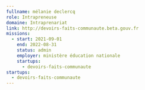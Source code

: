 ```yaml
---
fullname: mélanie declercq
role: Intrapreneuse
domaine: Intraprenariat
link: http://devoirs-faits-communaute.beta.gouv.fr
missions:
  - start: 2021-09-01
    end: 2022-08-31
    status: admin
    employer: ministère éducation nationale
    startups:
      - devoirs-faits-communaute
startups:
  - devoirs-faits-communaute
---
```

